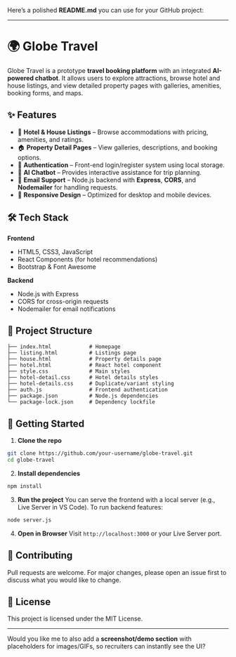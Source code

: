 Here’s a polished **README.md** you can use for your GitHub project:

---

# 🌍 Globe Travel

Globe Travel is a prototype **travel booking platform** with an integrated **AI-powered chatbot**. It allows users to explore attractions, browse hotel and house listings, and view detailed property pages with galleries, amenities, booking forms, and maps.

## ✨ Features

* 🏨 **Hotel & House Listings** – Browse accommodations with pricing, amenities, and ratings.
* 🏠 **Property Detail Pages** – View galleries, descriptions, and booking options.
* 🔑 **Authentication** – Front-end login/register system using local storage.
* 🤖 **AI Chatbot** – Provides interactive assistance for trip planning.
* 📧 **Email Support** – Node.js backend with **Express**, **CORS**, and **Nodemailer** for handling requests.
* 📱 **Responsive Design** – Optimized for desktop and mobile devices.

## 🛠️ Tech Stack

**Frontend**

* HTML5, CSS3, JavaScript
* React Components (for hotel recommendations)
* Bootstrap & Font Awesome

**Backend**

* Node.js with Express
* CORS for cross-origin requests
* Nodemailer for email notifications

## 📂 Project Structure

```
├── index.html            # Homepage  
├── listing.html          # Listings page  
├── house.html            # Property details page  
├── hotel.html            # React hotel component  
├── style.css             # Main styles  
├── hotel-detail.css      # Hotel details styles  
├── hotel-details.css     # Duplicate/variant styling  
├── auth.js               # Frontend authentication  
├── package.json          # Node.js dependencies  
└── package-lock.json     # Dependency lockfile  
```

## 🚀 Getting Started

1. **Clone the repo**

```bash
git clone https://github.com/your-username/globe-travel.git
cd globe-travel
```

2. **Install dependencies**

```bash
npm install
```

3. **Run the project**
   You can serve the frontend with a local server (e.g., Live Server in VS Code).
   To run backend features:

```bash
node server.js
```

4. **Open in Browser**
   Visit `http://localhost:3000` or your Live Server port.

## 🤝 Contributing

Pull requests are welcome. For major changes, please open an issue first to discuss what you would like to change.

## 📜 License

This project is licensed under the MIT License.

---

Would you like me to also add a **screenshot/demo section** with placeholders for images/GIFs, so recruiters can instantly see the UI?
